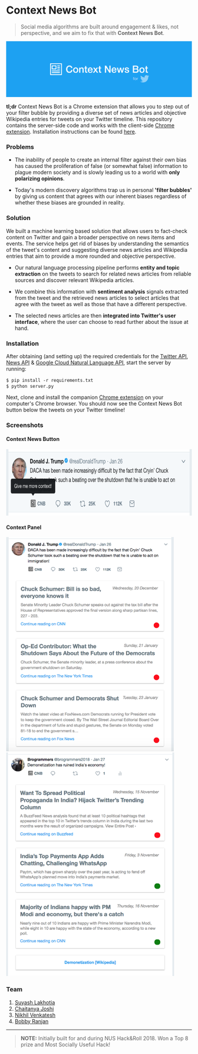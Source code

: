 # Context News Bot

> Social media algorithms are built around engagement & likes, not perspective, and we aim to fix that with **Context News Bot**.

![](assets/banner.png)

**tl;dr** Context News Bot is a Chrome extension that allows you to step out of your filter bubble by providing a diverse set of news articles and objective Wikipedia entries for tweets on your Twitter timeline. This repository contains the server-side code and works with the client-side [Chrome extension](https://github.com/SuyashLakhotia/ContextNewsBot-Client). Installation instructions can be found [here](#installation).


### Problems

- The inability of people to create an internal filter against their own bias has caused the proliferation of false (or somewhat false) information to plague modern society and is slowly leading us to a world with **only polarizing opinions**.

- Today's modern discovery algorithms trap us in personal **'filter bubbles'** by giving us content that agrees with our inherent biases regardless of whether these biases are grounded in reality.

### Solution

We built a machine learning based solution that allows users to fact-check content on Twitter and gain a broader perspective on news items and events. The service helps get rid of biases by understanding the semantics of the tweet's content and suggesting diverse news articles and Wikipedia entries that aim to provide a more rounded and objective perspective.

- Our natural language processing pipeline performs **entity and topic extraction** on the tweets to search for related news articles from reliable sources and discover relevant Wikipedia articles.

- We combine this information with **sentiment analysis** signals extracted from the tweet and the retrieved news articles to select articles that agree with the tweet as well as those that have a different perspective.

- The selected news articles are then **integrated into Twitter's user interface**, where the user can choose to read further about the issue at hand.

### Installation

After obtaining (and setting up) the required credentials for the [Twitter API](https://developer.twitter.com/), [News API](https://newsapi.org) & [Google Cloud Natural Language API](https://cloud.google.com/natural-language/), start the server by running:

```
$ pip install -r requirements.txt
$ python server.py
```

Next, clone and install the companion [Chrome extension](https://github.com/SuyashLakhotia/ContextNewsBot-Client) on your computer's Chrome browser. You should now see the Context News Bot button below the tweets on your Twitter timeline!

### Screenshots

#### Context News Button

<img src="assets/screenshot-0.png" height="180px"/>

#### Context Panel

<img src="assets/screenshot-1.png" height="580px"/>

<img src="assets/screenshot-2.png" height="605px"/>

### Team

1. [Suyash Lakhotia](https://github.com/SuyashLakhotia)
2. [Chaitanya Joshi](https://github.com/chaitjo)
3. [Nikhil Venkatesh](https://github.com/nikv96)
4. [Bobby Ranjan](https://github.com/bbbranjan)

---

> **NOTE:** Initially built for and during NUS Hack&Roll 2018. Won a Top 8 prize and Most Socially Useful Hack!
